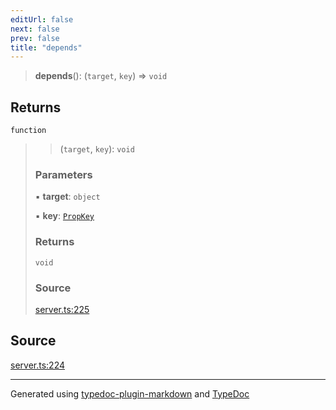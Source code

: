 ```yaml
---
editUrl: false
next: false
prev: false
title: "depends"
---
```


> **depends**(): (`target`, `key`) => `void`

## Returns

`function`

> > (`target`, `key`): `void`
>
> ### Parameters
>
> ▪ **target**: `object`
>
> ▪ **key**: [`PropKey`](/api/type-aliases/propkey/)
>
> ### Returns
>
> `void`
>
> ### Source
>
> [server.ts:225](https://github.com/dmdin/chord/blob/3033a5a/src/server.ts#L225)
>

## Source

[server.ts:224](https://github.com/dmdin/chord/blob/3033a5a/src/server.ts#L224)

***

Generated using [typedoc-plugin-markdown](https://www.npmjs.com/package/typedoc-plugin-markdown) and [TypeDoc](https://typedoc.org/)
